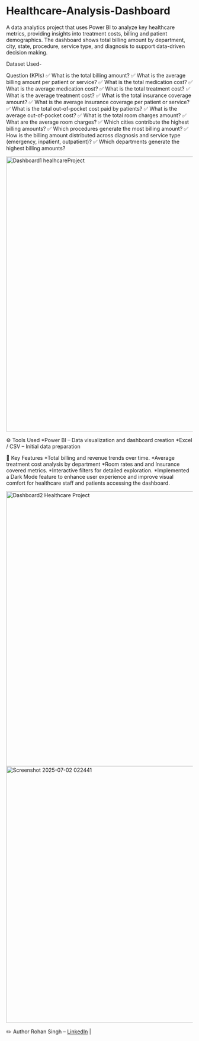 # Healthcare-Analysis-Dashboard
A data analytics project that uses Power BI to analyze key healthcare metrics, providing insights into treatment costs, billing and patient demographics. The dashboard shows total billing amount by department, city, state, procedure, service type, and diagnosis to support data-driven decision making.

Dataset Used- 

Question (KPIs)
✅ What is the total billing amount?
✅ What is the average billing amount per patient or service?
✅ What is the total medication cost?
✅ What is the average medication cost?
✅ What is the total treatment cost?
✅ What is the average treatment cost?
✅ What is the total insurance coverage amount?
✅ What is the average insurance coverage per patient or service?
✅ What is the total out-of-pocket cost paid by patients?
✅ What is the average out-of-pocket cost?
✅ What is the total room charges amount?
✅ What are the average room charges?
✅ Which cities contribute the highest billing amounts?
✅ Which procedures generate the most billing amount?
✅ How is the billing amount distributed across diagnosis and service type (emergency, inpatient, outpatient)?
✅ Which departments generate the highest billing amounts?

<img width="1331" height="744" alt="Dashboard1 healhcareProject" src="https://github.com/user-attachments/assets/4279d366-755c-47f5-b579-3eb4347e1687" />

⚙️ Tools Used 
*Power BI – Data visualization and dashboard creation
*Excel / CSV – Initial data preparation

📌 Key Features
*Total billing and revenue trends over time.
*Average treatment cost analysis by department
*Room rates and and Insurance covered metrics.
*Interactive filters for detailed exploration.
*Implemented a Dark Mode feature to enhance user experience and improve visual comfort for healthcare staff and patients accessing the dashboard.

<img width="1324" height="743" alt="Dashboard2 Healthcare Project" src="https://github.com/user-attachments/assets/dce2e418-9cf9-4c38-a20c-28d43709431c" />

<img width="803" height="694" alt="Screenshot 2025-07-02 022441" src="https://github.com/user-attachments/assets/78cf28dc-e311-4408-9069-db02a7151598" />

✏️ Author
Rohan Singh –  [LinkedIn](https://www.linkedin.com/in/rohan-singh21/) | 




